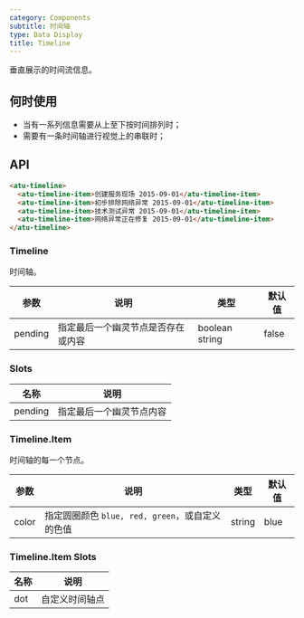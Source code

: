 ```yaml
---
category: Components
subtitle: 时间轴
type: Data Display
title: Timeline
---
```


垂直展示的时间流信息。

## 何时使用

- 当有一系列信息需要从上至下按时间排列时；
- 需要有一条时间轴进行视觉上的串联时；

## API

``` html
<atu-timeline>
  <atu-timeline-item>创建服务现场 2015-09-01</atu-timeline-item>
  <atu-timeline-item>初步排除网络异常 2015-09-01</atu-timeline-item>
  <atu-timeline-item>技术测试异常 2015-09-01</atu-timeline-item>
  <atu-timeline-item>网络异常正在修复 2015-09-01</atu-timeline-item>
</atu-timeline>
```

### Timeline

时间轴。

| 参数      | 说明                                     | 类型       | 默认值 |
|----------|----------------------------------------|------------|-------|
| pending  | 指定最后一个幽灵节点是否存在或内容 | boolean string | false  |

### Slots

| 名称      | 说明              |
|----------|-------------------|
| pending  | 指定最后一个幽灵节点内容 |

### Timeline.Item

时间轴的每一个节点。

| 参数      | 说明                                     | 类型       | 默认值 |
|----------|------------------------------------------|------------|-------|
| color   | 指定圆圈颜色 `blue, red, green`，或自定义的色值 | string | blue  |

### Timeline.Item Slots
| 名称      | 说明    |
|----------|----------|
| dot   | 自定义时间轴点 |
